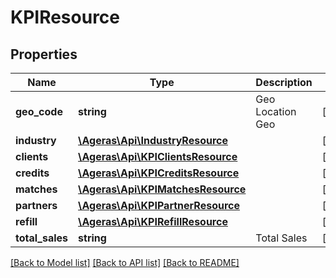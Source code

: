 # KPIResource

## Properties
Name | Type | Description | Notes
------------ | ------------- | ------------- | -------------
**geo_code** | **string** | Geo Location Geo | [optional] 
**industry** | [**\Ageras\Api\IndustryResource**](IndustryResource.md) |  | [optional] 
**clients** | [**\Ageras\Api\KPIClientsResource**](KPIClientsResource.md) |  | [optional] 
**credits** | [**\Ageras\Api\KPICreditsResource**](KPICreditsResource.md) |  | [optional] 
**matches** | [**\Ageras\Api\KPIMatchesResource**](KPIMatchesResource.md) |  | [optional] 
**partners** | [**\Ageras\Api\KPIPartnerResource**](KPIPartnerResource.md) |  | [optional] 
**refill** | [**\Ageras\Api\KPIRefillResource**](KPIRefillResource.md) |  | [optional] 
**total_sales** | **string** | Total Sales | [optional] 

[[Back to Model list]](../README.md#documentation-for-models) [[Back to API list]](../README.md#documentation-for-api-endpoints) [[Back to README]](../README.md)


